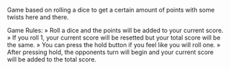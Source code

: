 Game based on rolling a dice to get a certain amount of points with some twists here and there.

Game Rules:
» Roll a dice and the points will be added to your current score.
» If you roll 1, your current score will be resetted but your total score will be the same.
» You can press the hold button if you feel like you will roll one.
» After pressing hold, the opponents turn will begin and your current score will be added to the total score.
